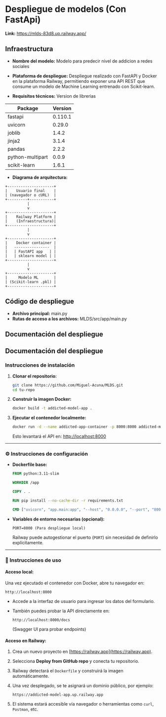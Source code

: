 # Despliegue de modelos (Con FastApi)

**Link:** https://mlds-83d8.up.railway.app/

## Infraestructura

- **Nombre del modelo:** Modelo para predecir nivel de addicion a redes sociales

- **Plataforma de despliegue:** Despliegue realizado con FastAPI y Docker en la plataforma Railway, permitiendo exponer una API REST que consume un modelo de Machine Learning entrenado con Scikit-learn.
- **Requisitos técnicos:** Version de librerias

|Package                            |  Version |
|-----------------------------------|----------|
|fastapi                            |   0.110.1|
|uvicorn                            |   0.29.0 |
|joblib                             |   1.4.2  |
|jinja2                             |   3.1.4  |
|pandas                             |   2.2.2  |
|python-multipart                   |   0.0.9  | 
|scikit-learn                       |   1.6.1  |

- **Diagrama de arquitectura:** 
```text
+---------------------+
|    Usuario final    |
| (navegador o cURL)  |
+---------+-----------+
          |
          v
+---------------------+
|    Railway Platform |
|    (Infraestructura)|
+---------------------+
          |
          v
+---------------------+
|    Docker container |
|   ----------------  |
|   | FastAPI app   | |
|   | sklearn model | |
+---------------------+
          |
          v
+---------------------+
|     Modelo ML       |
| (Scikit-learn .pkl) |
+---------------------+
```

## Código de despliegue

- **Archivo principal:** main.py
- **Rutas de acceso a los archivos:** MLDS/src/app/main.py

## Documentación del despliegue

## Documentación del despliegue

### Instrucciones de instalación

1. **Clonar el repositorio:**

   ```bash
   git clone https://github.com/Miguel-Acuna/MLDS.git
   cd tu-repo
   ```

2. **Construir la imagen Docker:**

   ```bash
   docker build -t addicted-model-app .
   ```

3. **Ejecutar el contenedor localmente:**

   ```bash
   docker run -d --name addicted-app-container -p 8000:8000 addicted-model-app
   ```

   Esto levantará el API en: [http://localhost:8000](http://localhost:8000)

---

### ⚙️ Instrucciones de configuración

* **Dockerfile base:**

  ```dockerfile
  FROM python:3.11-slim

  WORKDIR /app

  COPY . .

  RUN pip install --no-cache-dir -r requirements.txt

  CMD ["uvicorn", "app.main:app", "--host", "0.0.0.0", "--port", "8000"]
  ```

* **Variables de entorno necesarias (opcional):**

  ```env
  PORT=8000 (Para despliegue local)
  ```

  Railway puede autogestionar el puerto (`PORT`) sin necesidad de definirlo explícitamente.

---

### 🚀 Instrucciones de uso

#### Acceso local:

Una vez ejecutado el contenedor con Docker, abre tu navegador en:

```
http://localhost:8000
```

* Accede a la interfaz de usuario para ingresar los datos del formulario.
* También puedes probar la API directamente en:

  ```
  http://localhost:8000/docs
  ```

  (Swagger UI para probar endpoints)

#### Acceso en Railway:

1. Crea un nuevo proyecto en [https://railway.app](https://railway.app).
2. Selecciona **Deploy from GitHub repo** y conecta tu repositorio.
3. Railway detectará el `Dockerfile` y construirá la imagen automáticamente.
4. Una vez desplegado, se te asignará un dominio público, por ejemplo:

   ```
   https://addicted-model-app.up.railway.app
   ```
5. El sistema estará accesible vía navegador o herramientas como `curl`, `Postman`, etc.


